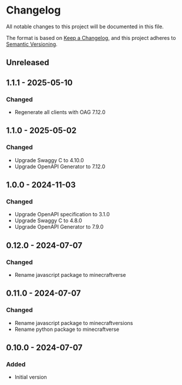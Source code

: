 # Changelog

All notable changes to this project will be documented in this file.

The format is based on [Keep a Changelog](https://keepachangelog.com/en/1.0.0/),
and this project adheres to [Semantic Versioning](https://semver.org/spec/v2.0.0.html).

## Unreleased

## 1.1.1 - 2025-05-10
### Changed
- Regenerate all clients with OAG 7.12.0

## 1.1.0 - 2025-05-02
### Changed
- Upgrade Swaggy C to 4.10.0
- Upgrade OpenAPI Generator to 7.12.0

## 1.0.0 - 2024-11-03
### Changed
- Upgrade OpenAPI specification to 3.1.0
- Upgrade Swaggy C to 4.8.0
- Upgrade OpenAPI Generator to 7.9.0

## 0.12.0 - 2024-07-07
### Changed
- Rename javascript package to minecraftverse

## 0.11.0 - 2024-07-07
### Changed
- Rename javascript package to minecraftversions
- Rename python package to minecraftverse

## 0.10.0 - 2024-07-07
### Added
- Initial version
